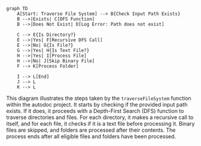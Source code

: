 ```mermaid
graph TD
    A[Start: Traverse File System] --> B{Check Input Path Exists}
    B -->|Exists| C[DFS Function]
    B -->|Does Not Exist| D[Log Error: Path does not exist]

    C --> E{Is Directory?}
    E -->|Yes| F[Recursive DFS Call]
    E -->|No| G{Is File?}
    G -->|Yes| H{Is Text File?}
    H -->|Yes| I[Process File]
    H -->|No| J[Skip Binary File]
    F --> K[Process Folder]

    I --> L[End]
    J --> L
    K --> L
```

This diagram illustrates the steps taken by the `traverseFileSystem` function within the autodoc project. It starts by checking if the provided input path exists. If it does, it proceeds with a Depth-First Search (DFS) function to traverse directories and files. For each directory, it makes a recursive call to itself, and for each file, it checks if it is a text file before processing it. Binary files are skipped, and folders are processed after their contents. The process ends after all eligible files and folders have been processed.